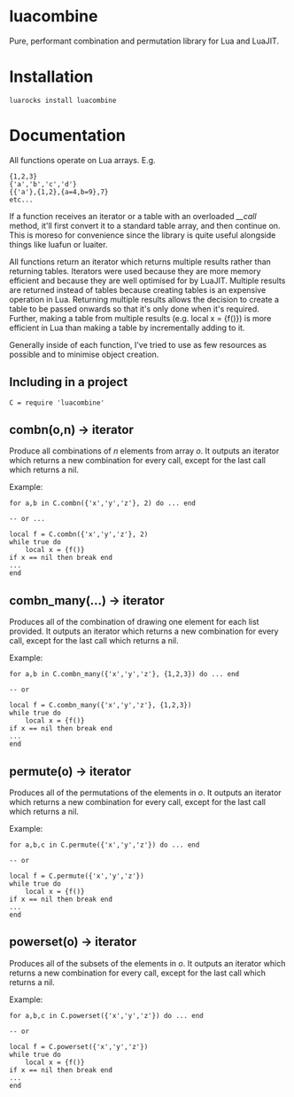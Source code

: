 # luacombine

Pure, performant combination and permutation library for Lua and LuaJIT.

# Installation

    luarocks install luacombine

# Documentation

All functions operate on Lua arrays. E.g.

    {1,2,3}
    {'a','b','c','d'}
    {{'a'},{1,2},{a=4,b=9},7}
    etc...

If a function receives an iterator or a table with an overloaded *__call* method, it'll first
convert it to a standard table array, and then continue on. This is moreso for convenience
since the library is quite useful alongside things like luafun or luaiter.

All functions return an iterator which returns multiple results rather than returning tables.
Iterators were used because they are more memory efficient and because they are well optimised
for by LuaJIT. Multiple results are returned instead of tables because creating tables is an
expensive operation in Lua. Returning multiple results allows the decision to create a table
to be passed onwards so that it's only done when it's required. Further, making a table from
multiple results (e.g. local x = {f()}) is more efficient in Lua than making a table by
incrementally adding to it.

Generally inside of each function, I've tried to use as few resources as possible and
to minimise object creation.

## Including in a project

    C = require 'luacombine'

## combn(o,n) -> iterator

Produce all combinations of *n* elements from array *o*. It outputs an iterator which
returns a new combination for every call, except for the last call which returns a nil.

Example:

    for a,b in C.combn({'x','y','z'}, 2) do ... end
    
    -- or ...
    
    local f = C.combn({'x','y','z'}, 2)
    while true do
        local x = {f()}
	if x == nil then break end
	...
    end

## combn_many(...) -> iterator

Produces all of the combination of drawing one element for each list provided. It outputs
an iterator which returns a new combination for every call, except for the last call which
returns a nil.

Example:

    for a,b in C.combn_many({'x','y','z'}, {1,2,3}) do ... end
    
    -- or
    
    local f = C.combn_many({'x','y','z'}, {1,2,3})
    while true do
        local x = {f()}
	if x == nil then break end
	...
    end

## permute(o) -> iterator

Produces all of the permutations of the elements in *o*. It outputs an iterator which
returns a new combination for every call, except for the last call which returns a nil.

Example:

    for a,b,c in C.permute({'x','y','z'}) do ... end
    
    -- or
    
    local f = C.permute({'x','y','z'})
    while true do
        local x = {f()}
	if x == nil then break end
	...
    end


## powerset(o) -> iterator

Produces all of the subsets of the elements in *o*. It outputs an iterator which
returns a new combination for every call, except for the last call which returns a nil.

Example:

    for a,b,c in C.powerset({'x','y','z'}) do ... end
    
    -- or
    
    local f = C.powerset({'x','y','z'})
    while true do
        local x = {f()}
	if x == nil then break end
	...
    end